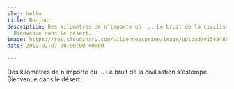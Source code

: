 ```yaml
---
slug: hello
title: Bonjour
description: Des kilomètres de n'importe où ... Le bruit de la civilisation s'estompe.
  Bienvenue dans le désert.
image: https://res.cloudinary.com/wildernessprime/image/upload/v1549486862/media/nepal.jpg
date: 2019-02-07 00:00:00 +0000

---
```

Des kilomètres de n'importe où ... Le bruit de la civilisation s'estompe. Bienvenue dans le désert.